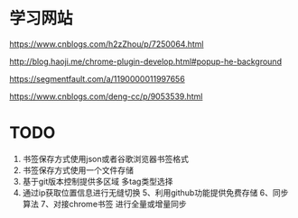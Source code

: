 # 学习网站

https://www.cnblogs.com/h2zZhou/p/7250064.html

http://blog.haoji.me/chrome-plugin-develop.html#popup-he-background

https://segmentfault.com/a/1190000011997656

https://www.cnblogs.com/deng-cc/p/9053539.html

# TODO

1. 书签保存方式使用json或者谷歌浏览器书签格式
2. 书签保存方式使用一个文件存储
3. 基于git版本控制提供多区域 多tag类型选择
4. 通过ip获取位置信息进行无缝切换
5、利用github功能提供免费存储
6、同步算法
7、对接chrome书签 进行全量或增量同步
